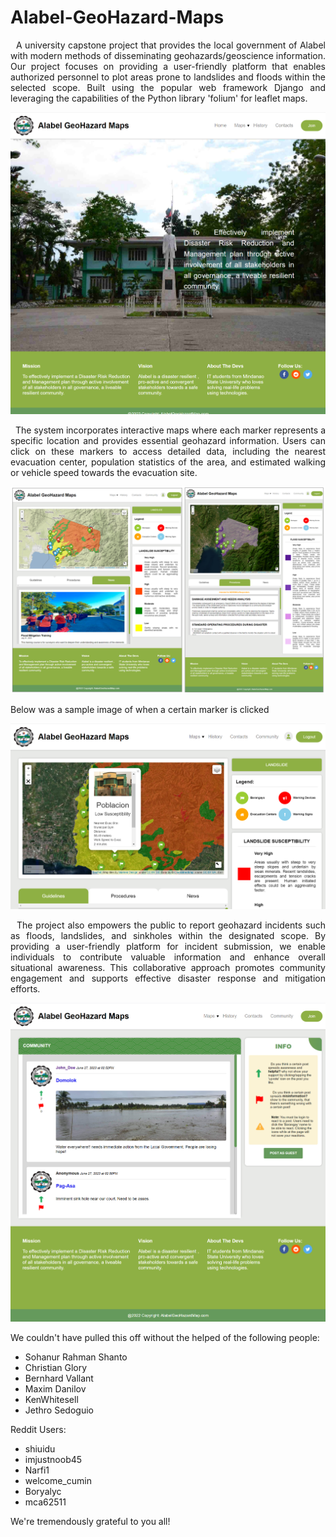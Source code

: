# Alabel-GeoHazard-Maps
<p align="justify"> &nbsp A university capstone project that provides the local government of Alabel with modern methods of disseminating geohazards/geoscience information. Our project focuses on providing a user-friendly platform that enables authorized personnel to plot areas prone to landslides and floods within the selected scope. Built using the popular web framework Django and leveraging the capabilities of the Python library 'folium' for leaflet maps. </p>

![HomePage](images/Home%20Page%20-%20Desktop%20View.png)

<p align="justify"> &nbsp The system incorporates interactive maps where each marker represents a specific location and provides essential geohazard information. Users can click on these markers to access detailed data, including the nearest evacuation center, population statistics of the area, and estimated walking or vehicle speed towards the evacuation site. </p>

![Maps](images/Maps.PNG)

Below was a sample image of when a certain marker is clicked

![Marker Details](images/Marker%20View.png)

<p align="justify"> &nbsp The project also empowers the public to report geohazard incidents such as floods, landslides, and sinkholes within the designated scope. By providing a user-friendly platform for incident submission, we enable individuals to contribute valuable information and enhance overall situational awareness. This collaborative approach promotes community engagement and supports effective disaster response and mitigation efforts. </p>

![Marker Details](images/Community%20Page%20-Desktop%20View.png)

We couldn't have pulled this off without the helped of the following people:
* Sohanur Rahman Shanto
* Christian Glory
* Bernhard Vallant
* Maxim Danilov
* KenWhitesell
* Jethro Sedoguio

Reddit Users:
* shiuidu
* imjustnoob45
* Narfi1
* welcome_cumin
* Boryalyc
* mca62511

We're tremendously grateful to you all!

